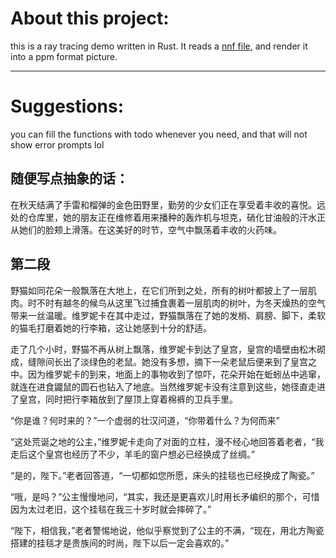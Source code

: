 # About this project:
this is a ray tracing demo written in Rust. It reads a [nnf file](http://paulbourke.net/dataformats/nff/nff1.html), and render it into a ppm format picture. 

---
# Suggestions:

you can fill the functions with todo whenever you need, and that will not show error prompts lol

## 随便写点抽象的话：
在秋天结满了手雷和榴弹的金色田野里，勤劳的少女们正在享受着丰收的喜悦。远处的仓库里，她的朋友正在维修着用来播种的轰炸机与坦克，硝化甘油般的汗水正从她们的脸颊上滑落。在这美好的时节，空气中飘荡着丰收的火药味。

## 第二段
野猫如同花朵一般飘落在大地上，在它们所到之处，所有的树叶都披上了一层肌肉。时不时有越冬的候鸟从这里飞过捕食裹着一层肌肉的树叶，为冬天燥热的空气带来一丝温暖。维罗妮卡在其中走过，野猫飘落在了她的发梢、肩膀、脚下，柔软的猫毛打磨着她的行李箱，这让她感到十分的舒适。

走了几个小时，野猫不再从树上飘落，维罗妮卡到达了皇宫，皇宫的墙壁由松木砌成，缝隙间长出了淡绿色的老鼠。她没有多想，摘下一朵老鼠后便来到了皇宫之中。因为维罗妮卡的到来，地面上的事物收到了惊吓，花朵开始在蚯蚓丛中逃窜，就连在进食鼹鼠的圆石也钻入了地底。当然维罗妮卡没有注意到这些，她径直走进了皇宫，同时把行李箱放到了屋顶上穿着棉裤的卫兵手里。

“你是谁？何时来的？”一个虚弱的壮汉问道，“你带着什么？为何而来”

“这处荒诞之地的公主，”维罗妮卡走向了对面的立柱，漫不经心地回答着老者，“我走后这个皇宫也经历了不少，羊毛的窗户想必已经换成了丝绸。”

“是的，陛下。”老者回答道，“一切都如您所愿，床头的挂毯也已经换成了陶瓷。”

“哦，是吗？”公主慢慢地问，“其实，我还是更喜欢儿时用长矛编织的那个，可惜因为太过老旧，这个挂毯在我三十岁时就会摔碎了。”

“陛下，相信我，”老者警惕地说，他似乎察觉到了公主的不满，“现在，用北方陶瓷搭建的挂毯才是贵族间的时尚，陛下以后一定会喜欢的。”
